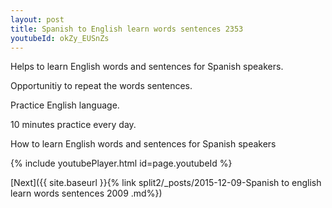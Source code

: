 ```yaml
---
layout: post
title: Spanish to English learn words sentences 2353 
youtubeId: okZy_EUSnZs
---
```

 
 
Helps to learn English words and sentences for Spanish speakers.

Opportunitiy to repeat the words sentences. 

Practice English language. 
 
10 minutes practice every day. 
 
How to learn English words and sentences for Spanish speakers 
 
{% include youtubePlayer.html id=page.youtubeId %}
 
 
[Next]({{ site.baseurl }}{% link  split2/_posts/2015-12-09-Spanish to english learn words sentences 2009 .md%})
 
